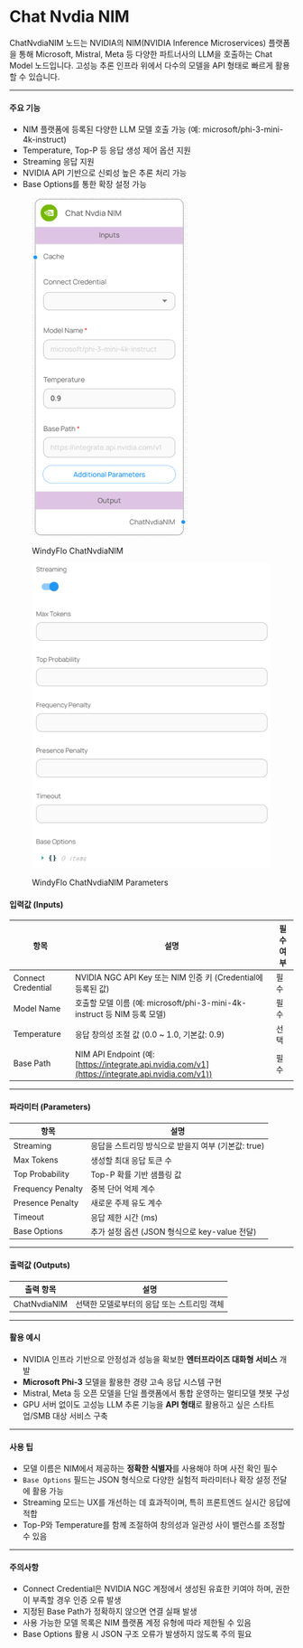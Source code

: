 # Chat Nvdia NIM

ChatNvdiaNIM 노드는 NVIDIA의 NIM(NVIDIA Inference Microservices) 플랫폼을 통해 Microsoft, Mistral, Meta 등 다양한 파트너사의 LLM을 호출하는 Chat Model 노드입니다. 고성능 추론 인프라 위에서 다수의 모델을 API 형태로 빠르게 활용할 수 있습니다.

***

#### 주요 기능

* NIM 플랫폼에 등록된 다양한 LLM 모델 호출 가능 (예: microsoft/phi-3-mini-4k-instruct)
* Temperature, Top-P 등 응답 생성 제어 옵션 지원
* Streaming 응답 지원
* NVIDIA API 기반으로 신뢰성 높은 추론 처리 가능
* Base Options를 통한 확장 설정 가능

<figure><img src="../../../.gitbook/assets/스크린샷 2025-05-12 112057.png" alt=""><figcaption><p>WindyFlo ChatNvdiaNIM</p></figcaption></figure>

<figure><img src="../../../.gitbook/assets/스크린샷 2025-05-12 112107.png" alt=""><figcaption><p>WindyFlo ChatNvdiaNIM Parameters</p></figcaption></figure>

#### 입력값 (Inputs)

| 항목                 | 설명                                                                                               | 필수 여부 |
| ------------------ | ------------------------------------------------------------------------------------------------ | ----- |
| Connect Credential | NVIDIA NGC API Key 또는 NIM 인증 키 (Credential에 등록된 값)                                               | 필수    |
| Model Name         | 호출할 모델 이름 (예: microsoft/phi-3-mini-4k-instruct 등 NIM 등록 모델)                                      | 필수    |
| Temperature        | 응답 창의성 조절 값 (0.0 \~ 1.0, 기본값: 0.9)                                                               | 선택    |
| Base Path          | NIM API Endpoint (예: [https://integrate.api.nvidia.com/v1](https://integrate.api.nvidia.com/v1)) | 필수    |

***

#### 파라미터 (Parameters)

| 항목                | 설명                                |
| ----------------- | --------------------------------- |
| Streaming         | 응답을 스트리밍 방식으로 받을지 여부 (기본값: true)  |
| Max Tokens        | 생성할 최대 응답 토큰 수                    |
| Top Probability   | Top-P 확률 기반 샘플링 값                 |
| Frequency Penalty | 중복 단어 억제 계수                       |
| Presence Penalty  | 새로운 주제 유도 계수                      |
| Timeout           | 응답 제한 시간 (ms)                     |
| Base Options      | 추가 설정 옵션 (JSON 형식으로 key-value 전달) |

***

#### 출력값 (Outputs)

| 출력 항목        | 설명                       |
| ------------ | ------------------------ |
| ChatNvdiaNIM | 선택한 모델로부터의 응답 또는 스트리밍 객체 |

***

#### 활용 예시

* NVIDIA 인프라 기반으로 안정성과 성능을 확보한 **엔터프라이즈 대화형 서비스** 개발
* **Microsoft Phi-3** 모델을 활용한 경량 고속 응답 시스템 구현
* Mistral, Meta 등 오픈 모델을 단일 플랫폼에서 통합 운영하는 멀티모델 챗봇 구성
* GPU 서버 없이도 고성능 LLM 추론 기능을 **API 형태**로 활용하고 싶은 스타트업/SMB 대상 서비스 구축

***

#### 사용 팁

* 모델 이름은 NIM에서 제공하는 **정확한 식별자**를 사용해야 하며 사전 확인 필수
* `Base Options` 필드는 JSON 형식으로 다양한 실험적 파라미터나 확장 설정 전달에 활용 가능
* Streaming 모드는 UX를 개선하는 데 효과적이며, 특히 프론트엔드 실시간 응답에 적합
* Top-P와 Temperature를 함께 조절하여 창의성과 일관성 사이 밸런스를 조정할 수 있음

***

#### 주의사항

* Connect Credential은 NVIDIA NGC 계정에서 생성된 유효한 키여야 하며, 권한이 부족할 경우 인증 오류 발생
* 지정된 Base Path가 정확하지 않으면 연결 실패 발생
* 사용 가능한 모델 목록은 NIM 플랫폼 계정 유형에 따라 제한될 수 있음
* Base Options 활용 시 JSON 구조 오류가 발생하지 않도록 주의 필요
